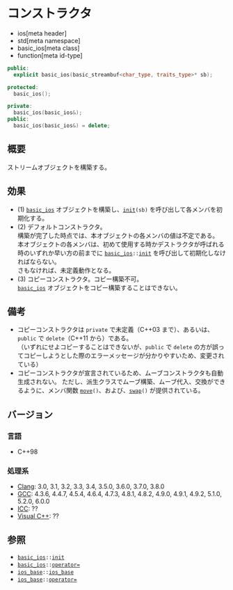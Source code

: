 # コンストラクタ
* ios[meta header]
* std[meta namespace]
* basic_ios[meta class]
* function[meta id-type]

```cpp
public:
  explicit basic_ios(basic_streambuf<char_type, traits_type>* sb);      // (1)

protected:
  basic_ios();                                                          // (2)

private:
  basic_ios(basic_ios&);                                                // (3) 宣言のみ、C++03 まで
public:
  basic_ios(basic_ios&) = delete;                                       // (3) C++11 から
```


## 概要
ストリームオブジェクトを構築する。


## 効果
- (1) [`basic_ios`](../basic_ios.md) オブジェクトを構築し、[`init`](init.md)`(sb)` を呼び出して各メンバを初期化する。
- (2) デフォルトコンストラクタ。  
    構築が完了した時点では、本オブジェクトの各メンバの値は不定である。  
    本オブジェクトの各メンバは、初めて使用する時かデストラクタが呼ばれる時のいずれか早い方の前までに [`basic_ios`](../basic_ios.md)`::`[`init`](../basic_ios/init.md) を呼び出して初期化しなければならない。  
    さもなければ、未定義動作となる。
- (3) コピーコンストラクタ。コピー構築不可。  
    [`basic_ios`](../basic_ios.md) オブジェクトをコピー構築することはできない。


## 備考
- コピーコンストラクタは `private` で未定義（C++03 まで）、あるいは、`public` で `delete`（C++11 から）である。  
    （いずれにせよコピーすることはできないが、`public` で `delete` の方が誤ってコピーしようとした際のエラーメッセージが分かりやすいため、変更されている）
- コピーコンストラクタが宣言されているため、ムーブコンストラクタも自動生成されない。
    ただし、派生クラスでムーブ構築、ムーブ代入、交換ができるように、メンバ関数 [`move`](move.md)`()`、および、[`swap`](swap.md)`()` が提供されている。


## バージョン
### 言語
- C++98


### 処理系
- [Clang](/implementation.md#clang): 3.0, 3.1, 3.2, 3.3, 3.4, 3.5.0, 3.6.0, 3.7.0, 3.8.0
- [GCC](/implementation.md#gcc): 4.3.6, 4.4.7, 4.5.4, 4.6.4, 4.7.3, 4.8.1, 4.8.2, 4.9.0, 4.9.1, 4.9.2, 5.1.0, 5.2.0, 6.0.0
- [ICC](/implementation.md#icc): ??
- [Visual C++](/implementation.md#visual_cpp): ??


## 参照
- [`basic_ios`](../basic_ios.md)`::`[`init`](init.md)
- [`basic_ios`](../basic_ios.md)`::`[`operator=`](op_assign.md)
- [`ios_base`](../ios_base.md)`::`[`ios_base`](../ios_base/op_constructor.md)
- [`ios_base`](../ios_base.md)`::`[`operator=`](../ios_base/op_assign.md)
